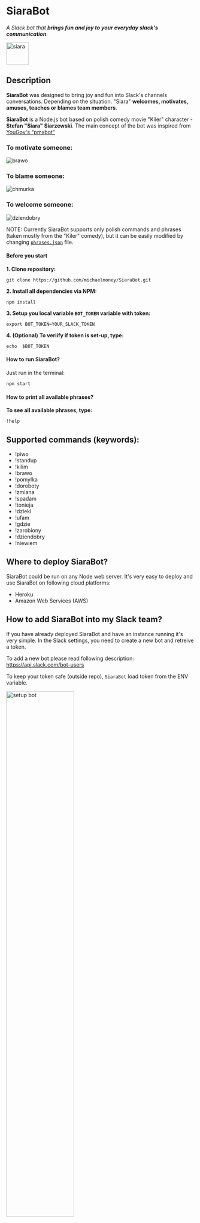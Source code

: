 # SiaraBot 

*A Slack bot that **brings fun and joy to your everyday slack's communication**.*

<div style="distplay:flex;">
<img src="http://michaelmoney.pl/apps/siarabot/siara.png" alt="siara" style="height:60px;">

## Description
**SiaraBot** was designed to bring joy and fun into Slack's channels conversations. Depending on the situation.
"Siara" **welcomes, motivates, amuses, teaches or blames team members**.


**SiaraBot** is a Node.js bot based on polish comedy movie "Kiler" character - **Stefan "Siara" Siarzewski**. 
The main concept of the bot was inspired from <a href="https://github.com/yougov/pmxbot" target="_blank"> YouGov's "pmxbot"</a>


### To motivate someone:
<img src="http://michaelmoney.pl/apps/siarabot/brawo.gif" alt="brawo">

### To blame someone:
<img src="http://michaelmoney.pl/apps/siarabot/chmurka.gif" alt="chmurka">

### To welcome someone:
<img src="http://michaelmoney.pl/apps/siarabot/dziendobry.gif" alt="dziendobry">

NOTE: Currently SiaraBot supports only polish commands and phrases (taken mostly from the "Kiler" comedy),
but it can be easily modified by changing <a href="https://github.com/michaelmoney/SiaraBot/blob/master/assets/phrases.json">`phrases.json`</a> file.


#### Before you start

**1. Clone repository:**

```
git clone https://github.com/michaelmoney/SiaraBot.git
```

**2. Install all dependencies via NPM:**

```
npm install
```

**3. Setup you local variable `BOT_TOKEN` variable with token:**

```
export BOT_TOKEN=YOUR_SLACK_TOKEN
```

**4. (Optional) To veriify if token is set-up, type:**

```
echo  $BOT_TOKEN
```

#### How to run SiaraBot?

Just run in the terminal:
```
npm start 
```


#### How to print all available phrases?

**To see all available phrases, type:**

```
!help
``` 

## Supported commands (keywords):
- !piwo
- !standup
- !kilim
- !brawo
- !pomylka
- !doroboty
- !zmiana
- !spadam
- !tonieja
- !dzieki
- !ufam
- !gdzie
- !zarobiony
- !dziendobry
- !niewiem

## Where to deploy SiaraBot?
SiaraBot could be run on any Node web server. It's very easy to deploy and use SiaraBot on following cloud platforms:
- Heroku
- Amazon Web Services (AWS)


## How to add SiaraBot into my Slack team?
If you have already deployed SiaraBot and have an instance running it's very simple.
In the Slack settings, you need to create a new bot and retreive a token.

To add a  new bot please read following description:
https://api.slack.com/bot-users

To keep your token safe (outside repo), `SiaraBot` load token from the ENV variable.

<img src="http://michaelmoney.pl/apps/siarabot/setup-1.jpg" alt="setup bot" style="width:60%">

<img src="http://michaelmoney.pl/apps/siarabot/setup-2.png" alt="setup bot" style="width:60%">

## Example of usage SiaraBot

#### How to print all available phrases?

To see all available phrases, type:

```
!help
``` 

#### SiaraBot example keywords

Inside Slack window type a keyword beginning with "!", optionally adding `@user` at the end of command:

**To motivate someone:**
```
!doroboty @user
``` 
**Outputs:** 
```

Od tej pory, @user masz mieć w dupie paragrafy! Masz być jak bulterier! Jak wściekły byk!
Jak Tommy Lee Jones w Ściganym!
```

**To ask someone "where have you been?":**

```
!gdzie @user
``` 
**Outputs:** 

```
@user Gdzieś była, lafiryndo?
```

**To praise someone:**

```
!brawo
``` 
**Outputs:**

```
Ty wiesz kto to jest? Ty wiesz kto to jest?! To jest @user! On se może jeść Chateau, może se jeść ostrygę, może se jeść co chce,
a nie twoje rozpaćkane kanapki!
```

**To welcome someone:**

```
!dziendobry
``` 

**Outputs:** 

```
Dzień dobry Panie Komisarzu
```

**To blame somebody:**

```
!kilim @user
``` 

**Outputs:**
```
Jako pragmatyk i realista, przedkładam interes ponad osobiste porachunki,
dlatego nie zabiłem Cię, @user chociaż powinienem.
```

### Links:
- "Kiler" movie https://en.wikipedia.org/wiki/Kiler
- "pmxbot" https://github.com/yougov/pmxbot/tree/master/pmxbot
